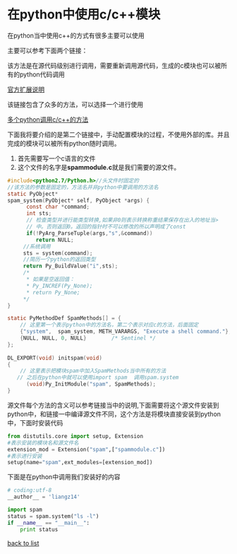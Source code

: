 # 在python中使用c/c++模块

在python当中使用c++的方式有很多主要可以使用

主要可以参考下面两个链接：

该方法是在源代码级别进行调用，需要重新调用源代码，生成的c模块也可以被所有的python代码调用

[官方扩展说明](https://docs.python.org/2/extending/extending.html)

该链接包含了众多的方法，可以选择一个进行使用

[多个python调用c/c++的方法](http://intermediate-and-advanced-software-carpentry.readthedocs.io/en/latest/c++-wrapping.html#manual-wrapping)


下面我将要介绍的是第二个链接中，手动配置模块的过程，不使用外部的库。并且完成的模块可以被所有python随时调用。
1. 首先需要写一个c语言的文件
2. 这个文件的名字是<strong>spammodule.c</strong>就是我们需要的源文件。

```c
#include<python2.7/Python.h>//头文件时固定的
//该方法的参数是固定的，方法名并非python中要调用的方法名
static PyObject*
spam_system(PyObject* self, PyObject *args) {
      const char *command;
      int sts;
      // 检查类型并进行能类型转换,如果非0则表示转换称重结果保存在出入的地址当>  
      // 中。否则返回0。返回的指针时不可以修改的所以声明成了const
      if(!PyArg_ParseTuple(args,"s",&command))
         return NULL;
     //系统调用
     sts = system(command);
     //简历一个python的返回类型
     return Py_BuildValue("i",sts);
     /*
      * 如果是空返回值：
      * Py_INCREF(Py_None);
      * return Py_None;
     */
}

static PyMethodDef SpamMethods[] = {
    // 这里第一个表示python中的方法名，第二个表示对应c的方法，后面固定
    {"system",  spam_system, METH_VARARGS, "Execute a shell command."},
    {NULL, NULL, 0, NULL}        /* Sentinel */
};
 
DL_EXPORT(void) initspam(void)
{
    // 这里表示把模块spam中加入SpamMethods当中所有的方法
   // 之后在python中就可以使用import spam  调用spam.system
      (void)Py_InitModule("spam", SpamMethods);
}
```

源文件每个方法的含义可以参考链接当中的说明,下面需要将这个源文件安装到python中，和链接一中编译源文件不同，这个方法是将模块直接安装到python中，下面时安装代码
```python
from distutils.core import setup, Extension
#表示安装的模块名和源文件名
extension_mod = Extension("spam",["spammodule.c"])
#表示进行安装
setup(name="spam",ext_modules=[extension_mod])
```

下面是在python中调用我们安装好的内容

```python
# coding:utf-8
__author__ = 'liangz14'

import spam
status = spam.system("ls -l")
if __name__ == "__main__":
    print status
```


[back to list](../index.md)